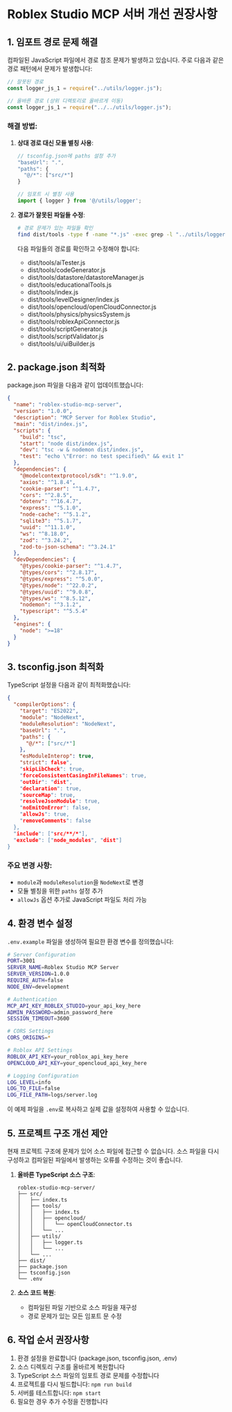 # Roblex Studio MCP 서버 개선 권장사항

## 1. 임포트 경로 문제 해결

컴파일된 JavaScript 파일에서 경로 참조 문제가 발생하고 있습니다. 주로 다음과 같은 경로 패턴에서 문제가 발생합니다:

```javascript
// 잘못된 경로
const logger_js_1 = require("../utils/logger.js");

// 올바른 경로 (상위 디렉토리로 올바르게 이동)
const logger_js_1 = require("../../utils/logger.js");
```

### 해결 방법:

1. **상대 경로 대신 모듈 별칭 사용**:
   ```typescript
   // tsconfig.json에 paths 설정 추가
   "baseUrl": ".",
   "paths": {
     "@/*": ["src/*"]
   }
   
   // 임포트 시 별칭 사용
   import { logger } from '@/utils/logger';
   ```

2. **경로가 잘못된 파일들 수정**:
   ```bash
   # 경로 문제가 있는 파일들 확인
   find dist/tools -type f -name "*.js" -exec grep -l "../utils/logger" {} \;
   ```
   
   다음 파일들의 경로를 확인하고 수정해야 합니다:
   - dist/tools/aiTester.js
   - dist/tools/codeGenerator.js
   - dist/tools/datastore/datastoreManager.js
   - dist/tools/educationalTools.js
   - dist/tools/index.js
   - dist/tools/levelDesigner/index.js
   - dist/tools/opencloud/openCloudConnector.js
   - dist/tools/physics/physicsSystem.js
   - dist/tools/roblexApiConnector.js
   - dist/tools/scriptGenerator.js
   - dist/tools/scriptValidator.js
   - dist/tools/ui/uiBuilder.js

## 2. package.json 최적화

package.json 파일을 다음과 같이 업데이트했습니다:

```json
{
  "name": "roblex-studio-mcp-server",
  "version": "1.0.0",
  "description": "MCP Server for Roblex Studio",
  "main": "dist/index.js",
  "scripts": {
    "build": "tsc",
    "start": "node dist/index.js",
    "dev": "tsc -w & nodemon dist/index.js",
    "test": "echo \"Error: no test specified\" && exit 1"
  },
  "dependencies": {
    "@modelcontextprotocol/sdk": "^1.9.0",
    "axios": "^1.8.4",
    "cookie-parser": "^1.4.7",
    "cors": "^2.8.5",
    "dotenv": "^16.4.7",
    "express": "^5.1.0",
    "node-cache": "^5.1.2",
    "sqlite3": "^5.1.7",
    "uuid": "^11.1.0",
    "ws": "^8.18.0",
    "zod": "^3.24.2",
    "zod-to-json-schema": "^3.24.1"
  },
  "devDependencies": {
    "@types/cookie-parser": "^1.4.7",
    "@types/cors": "^2.8.17",
    "@types/express": "^5.0.0",
    "@types/node": "^22.0.2",
    "@types/uuid": "^9.0.8",
    "@types/ws": "^8.5.12",
    "nodemon": "^3.1.2",
    "typescript": "^5.5.4"
  },
  "engines": {
    "node": ">=18"
  }
}
```

## 3. tsconfig.json 최적화

TypeScript 설정을 다음과 같이 최적화했습니다:

```json
{
  "compilerOptions": {
    "target": "ES2022",
    "module": "NodeNext",
    "moduleResolution": "NodeNext",
    "baseUrl": ".",
    "paths": {
      "@/*": ["src/*"]
    },
    "esModuleInterop": true,
    "strict": false",
    "skipLibCheck": true,
    "forceConsistentCasingInFileNames": true,
    "outDir": "dist",
    "declaration": true,
    "sourceMap": true,
    "resolveJsonModule": true,
    "noEmitOnError": false,
    "allowJs": true,
    "removeComments": false
  },
  "include": ["src/**/*"],
  "exclude": ["node_modules", "dist"]
}
```

### 주요 변경 사항:
- `module`과 `moduleResolution`을 `NodeNext`로 변경
- 모듈 별칭을 위한 `paths` 설정 추가
- `allowJs` 옵션 추가로 JavaScript 파일도 처리 가능

## 4. 환경 변수 설정

`.env.example` 파일을 생성하여 필요한 환경 변수를 정의했습니다:

```bash
# Server Configuration
PORT=3001
SERVER_NAME=Roblex Studio MCP Server
SERVER_VERSION=1.0.0
REQUIRE_AUTH=false
NODE_ENV=development

# Authentication
MCP_API_KEY_ROBLEX_STUDIO=your_api_key_here
ADMIN_PASSWORD=admin_password_here
SESSION_TIMEOUT=3600

# CORS Settings
CORS_ORIGINS=*

# Roblox API Settings
ROBLOX_API_KEY=your_roblox_api_key_here
OPENCLOUD_API_KEY=your_opencloud_api_key_here

# Logging Configuration
LOG_LEVEL=info
LOG_TO_FILE=false
LOG_FILE_PATH=logs/server.log
```

이 예제 파일을 `.env`로 복사하고 실제 값을 설정하여 사용할 수 있습니다.

## 5. 프로젝트 구조 개선 제안

현재 프로젝트 구조에 문제가 있어 소스 파일에 접근할 수 없습니다. 소스 파일을 다시 구성하고 컴파일된 파일에서 발생하는 오류를 수정하는 것이 좋습니다.

1. **올바른 TypeScript 소스 구조**:
   ```
   roblex-studio-mcp-server/
   ├── src/
   │   ├── index.ts
   │   ├── tools/
   │   │   ├── index.ts
   │   │   ├── opencloud/
   │   │   │   └── openCloudConnector.ts
   │   │   └── ...
   │   ├── utils/
   │   │   ├── logger.ts
   │   │   └── ...
   │   └── ...
   ├── dist/
   ├── package.json
   ├── tsconfig.json
   └── .env
   ```

2. **소스 코드 복원**: 
   - 컴파일된 파일 기반으로 소스 파일을 재구성
   - 경로 문제가 있는 모든 임포트 문 수정

## 6. 작업 순서 권장사항

1. 환경 설정을 완료합니다 (package.json, tsconfig.json, .env)
2. 소스 디렉토리 구조를 올바르게 복원합니다
3. TypeScript 소스 파일의 임포트 경로 문제를 수정합니다
4. 프로젝트를 다시 빌드합니다: `npm run build`
5. 서버를 테스트합니다: `npm start`
6. 필요한 경우 추가 수정을 진행합니다 